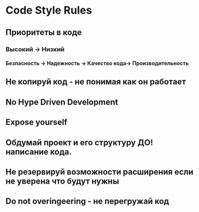 # Code Style Rules

## Приоритеты в коде

### Высокий -> Низкий

#### Безпасность -> Надежность -> Качество кода-> Производительность

## Не копируй код - не понимая как он работает

## No Hype Driven Development

## Expose yourself

## Обдумай проект и его структуру ДО! написание кода.

## Не резервируй возможности расширения если не уверена что будут нужны

## Do not overingeering - не перегружай код
